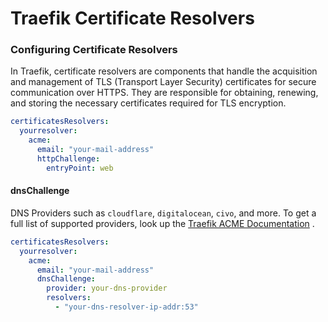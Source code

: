 # Traefik Certificate Resolvers

### Configuring Certificate Resolvers

In Traefik, certificate resolvers are components that handle the acquisition and management of TLS (Transport Layer Security) certificates for secure communication over HTTPS. They are responsible for obtaining, renewing, and storing the necessary certificates required for TLS encryption.

```yaml
certificatesResolvers:
  yourresolver:
    acme:
      email: "your-mail-address"
      httpChallenge:
        entryPoint: web
```

#### dnsChallenge

DNS Providers such as `cloudflare`, `digitalocean`, `civo`, and more. To get a full list of supported providers, look up the [Traefik ACME Documentation](https://doc.traefik.io/traefik/https/acme/) .

```yaml
certificatesResolvers:
  yourresolver:
    acme:
      email: "your-mail-address"
      dnsChallenge:
        provider: your-dns-provider
        resolvers:
          - "your-dns-resolver-ip-addr:53"
```
